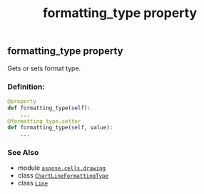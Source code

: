 ﻿---
title: formatting_type property
second_title: Aspose.Cells for Python via .NET API References
description: 
type: docs
weight: 130
url: /aspose.cells.drawing/line/formatting_type/
is_root: false
---

## formatting_type property


Gets or sets format type.
### Definition:
```python
@property
def formatting_type(self):
    ...
@formatting_type.setter
def formatting_type(self, value):
    ...
```

### See Also
* module [`aspose.cells.drawing`](../../)
* class [`ChartLineFormattingType`](/cells/python-net/aspose.cells.charts/chartlineformattingtype)
* class [`Line`](/cells/python-net/aspose.cells.drawing/line)
